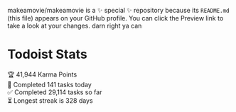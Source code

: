 makeamovie/makeamovie is a ✨ special ✨ repository because its `README.md` (this file) appears on your GitHub profile.
You can click the Preview link to take a look at your changes. darn right ya can

# Todoist Stats

<!-- TODO-IST:START -->
🏆  41,944 Karma Points           
🌸  Completed 141 tasks today           
✅  Completed 29,114 tasks so far           
⏳  Longest streak is 328 days
<!-- TODO-IST:END -->